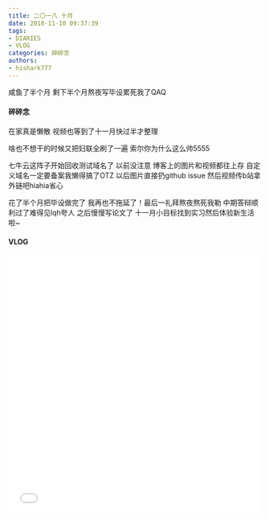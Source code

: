 ```yaml
---
title: 二〇一八 十月
date: 2018-11-10 09:37:39
tags: 
- DIARIES
- VLOG
categories: 碎碎念
authors:
- hishark777
---
```

咸鱼了半个月
剩下半个月熬夜写毕设累死我了QAQ
<!--more-->
#### 碎碎念

在家真是懒散
视频也等到了十一月快过半才整理

啥也不想干的时候又把妇联全刷了一遍
索尔你为什么这么帅5555

七牛云这阵子开始回收测试域名了
以前没注意
博客上的图片和视频都往上存
自定义域名一定要备案我懒得搞了OTZ
以后图片直接扔github issue
然后视频传b站拿外链吧hiahia省心

花了半个月把毕设做完了
我再也不拖延了！最后一礼拜熬夜熬死我勒
中期答辩顺利过了难得见lqh夸人
之后慢慢写论文了
十一月小目标找到实习然后体验新生活啦~

#### VLOG

<iframe src="//player.bilibili.com/player.html?aid=35652201&cid=62528239&page=1" scrolling="no" border="0" frameborder="no" framespacing="0" allowfullscreen="true" width="100%" height="515"> </iframe>
